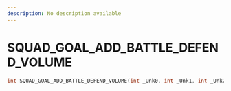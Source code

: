 ```yaml
---
description: No description available 
---
```


# SQUAD_GOAL_ADD_BATTLE_DEFEND_VOLUME

```cpp
int SQUAD_GOAL_ADD_BATTLE_DEFEND_VOLUME(int _Unk0, int _Unk1, int _Unk2, int _Unk3);
```